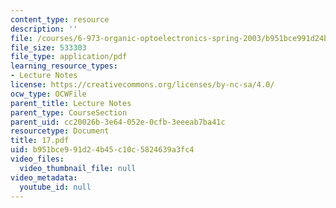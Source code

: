 ```yaml
---
content_type: resource
description: ''
file: /courses/6-973-organic-optoelectronics-spring-2003/b951bce991d24b45c10c5824639a3fc4_17.pdf
file_size: 533303
file_type: application/pdf
learning_resource_types:
- Lecture Notes
license: https://creativecommons.org/licenses/by-nc-sa/4.0/
ocw_type: OCWFile
parent_title: Lecture Notes
parent_type: CourseSection
parent_uid: cc20026b-3e64-052e-0cfb-3eeeab7ba41c
resourcetype: Document
title: 17.pdf
uid: b951bce9-91d2-4b45-c10c-5824639a3fc4
video_files:
  video_thumbnail_file: null
video_metadata:
  youtube_id: null
---
```

